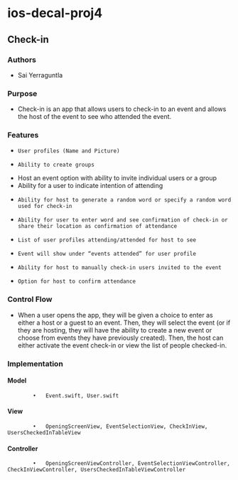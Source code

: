 # ios-decal-proj4

## Check-in

### Authors
 *	Sai Yerraguntla

### Purpose 
 *	Check-in is an app that allows users to check-in to an event and allows the 
   host of the event to see who attended the event. 

###	Features
  *		User profiles (Name and Picture)
  *		Ability to create groups
  *	 Host an event option with ability to invite individual users or a group
  *	 Ability for a user to indicate intention of attending
  *		Ability for host to generate a random word or specify a random word used for check-in
  *		Ability for user to enter word and see confirmation of check-in or share their location as confirmation of attendance
  *		List of user profiles attending/attended for host to see
  *		Event will show under “events attended” for user profile
  *		Ability for host to manually check-in users invited to the event
  *		Option for host to confirm attendance

###	Control Flow
  *	When a user opens the app, they will be given a choice to enter as either a host or a guest to an event. Then, they will select the event (or if they are hosting, they will have the ability to create a new event or choose from events they have previously created). Then, the host can either activate the event check-in or view the list of people checked-in.

###	Implementation
####  Model
  			•	Event.swift, User.swift
####  View
  			•	OpeningScreenView, EventSelectionView, CheckInView, UsersCheckedInTableView
####  Controller
  			•	OpeningScreenViewController, EventSelectionViewController, CheckInViewController, UsersCheckedInTableViewController
